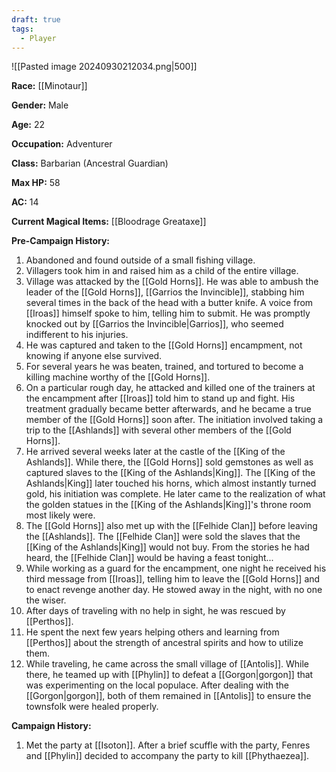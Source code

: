 ```yaml
---
draft: true
tags:
  - Player
---
```

![[Pasted image 20240930212034.png|500]]

**Race:** [[Minotaur]]

**Gender:** Male

**Age:** 22

**Occupation:** Adventurer

**Class:** Barbarian (Ancestral Guardian)

**Max HP:** 58

**AC:** 14

**Current Magical Items:** [[Bloodrage Greataxe]]

**Pre-Campaign History:** 

1. Abandoned and found outside of a small fishing village.
2. Villagers took him in and raised him as a child of the entire village.
3. Village was attacked by the [[Gold Horns]]. He was able to ambush the leader of the [[Gold Horns]], [[Garrios the Invincible]], stabbing him several times in the back of the head with a butter knife. A voice from [[Iroas]] himself spoke to him, telling him to submit. He was promptly knocked out by [[Garrios the Invincible|Garrios]], who seemed indifferent to his injuries.  
4. He was captured and taken to the [[Gold Horns]] encampment, not knowing if anyone else survived.
5. For several years he was beaten, trained, and tortured to become a killing machine worthy of the [[Gold Horns]].
6. On a particular rough day, he attacked and killed one of the trainers at the encampment after [[Iroas]] told him to stand up and fight. His treatment gradually became better afterwards, and he became a true member of the [[Gold Horns]] soon after. The initiation involved taking a trip to the [[Ashlands]] with several other members of the [[Gold Horns]]. 
7. He arrived several weeks later at the castle of the [[King of the Ashlands]]. While there, the [[Gold Horns]] sold gemstones as well as captured slaves to the [[King of the Ashlands|King]]. The [[King of the Ashlands|King]] later touched his horns, which almost instantly turned gold, his initiation was complete. He later came to the realization of what the golden statues in the [[King of the Ashlands|King]]'s throne room most likely were. 
8. The [[Gold Horns]] also met up with the [[Felhide Clan]] before leaving the [[Ashlands]]. The [[Felhide Clan]] were sold the slaves that the [[King of the Ashlands|King]] would not buy. From the stories he had heard, the [[Felhide Clan]] would be having a feast tonight...
9. While working as a guard for the encampment, one night he received his third message from [[Iroas]], telling him to leave the [[Gold Horns]] and to enact revenge another day. He stowed away in the night, with no one the wiser. 
10. After days of traveling with no help in sight, he was rescued by [[Perthos]]. 
11. He spent the next few years helping others and learning from [[Perthos]] about the strength of ancestral spirits and how to utilize them. 
12. While traveling, he came across the small village of [[Antolis]]. While there, he teamed up with [[Phylin]] to defeat a [[Gorgon|gorgon]] that was experimenting on the local populace. After dealing with the [[Gorgon|gorgon]], both of them remained in [[Antolis]] to ensure the townsfolk were healed properly. 

**Campaign History:** 

1. Met the party at [[Isoton]]. After a brief scuffle with the party, Fenres and [[Phylin]] decided to accompany the party to kill [[Phythaezea]]. 